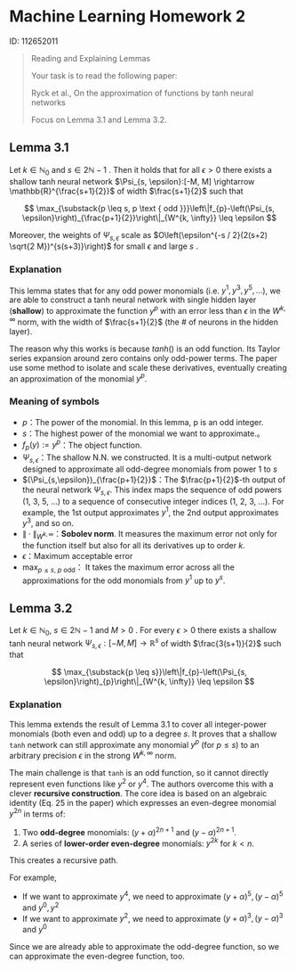 # Machine Learning Homework 2
ID: 112652011
> Reading and Explaining Lemmas
>
> Your task is to read the following paper:
>
> Ryck et al., On the approximation of functions by tanh neural networks
>
> Focus on Lemma 3.1 and Lemma 3.2.

## Lemma 3.1
Let  $k \in \mathbb{N}_{0}$  and  $s \in 2 \mathbb{N}-1$ . Then it holds that for all  $\epsilon>0$  there exists a shallow tanh neural network  $\Psi_{s, \epsilon}:[-M, M] \rightarrow \mathbb{R}^{\frac{s+1}{2}}$  of width  $\frac{s+1}{2}$  such that

$$
\max_{\substack{p \leq s, p \text { odd }}}\left\|f_{p}-\left(\Psi_{s, \epsilon}\right)_{\frac{p+1}{2}}\right\|_{W^{k, \infty}} \leq \epsilon
$$


Moreover, the weights of  $\Psi_{s, \epsilon}$  scale as  $O\left(\epsilon^{-s / 2}(2(s+2) \sqrt{2 M})^{s(s+3)}\right)$  for small  $\epsilon$  and large  $s$ .

### Explanation
This lemma states that for any odd power monomials (i.e. $y^1, y^3, y^5, ...$), we are able to construct a tanh neural network with single hidden layer (**shallow**) to approximate the function $y^p$ with an error less than $\epsilon$ in the $W^{k, \infty}$ norm, with the width of $\frac{s+1}{2}$ (the # of neurons in the hidden layer).

The reason why this works is because $tanh()$ is an odd function. Its Taylor series expansion around zero contains only odd-power terms. The paper use some method to isolate and scale these derivatives, eventually creating an approximation of the monomial $y^p$.

### Meaning of symbols
*   $p$：The power of the monomial. In this lemma, p is an odd integer.
*   $s$：The highest power of the monomial we want to approximate.。
*   $f_p(y) := y^p$：The object function.
*   $\Psi_{s,\epsilon}$：The shallow N.N. we constructed. It is a multi-output network designed to approximate all odd-degree monomials from power $1$ to $s$
*   $(\Psi_{s,\epsilon})_{\frac{p+1}{2}}$：The $\frac{p+1}{2}$-th output of the neural network $\Psi_{s,\epsilon}$. This index maps the sequence of odd powers (1, 3, 5, ...) to a sequence of consecutive integer indices (1, 2, 3, ...). For example, the 1st output approximates $y^1$, the 2nd output approximates $y^3$, and so on.
*   $\| \cdot \|_{W^{k,\infty}}$：**Sobolev norm**. It measures the maximum error not only for the function itself but also for all its derivatives up to order $k$.
*   $\epsilon$：Maximum acceptable error
*   $\max_{p \le s, \ p \text{ odd}}$： It takes the maximum error across all the approximations for the odd monomials from $y^1$ up to $y^s$.

## Lemma 3.2
Let  $k \in \mathbb{N}_{0}$,  $s \in 2 \mathbb{N}-1$ and $M > 0$ . For every  $\epsilon>0$  there exists a shallow tanh neural network  $\Psi_{s, \epsilon}:[-M, M] \rightarrow \mathbb{R}^{s}$  of width  $\frac{3(s+1)}{2}$  such that

$$
\max_{\substack{p \leq s}}\left\|f_{p}-\left(\Psi_{s, \epsilon}\right)_{p}\right\|_{W^{k, \infty}} \leq \epsilon
$$

### Explanation
This lemma extends the result of Lemma 3.1 to cover all integer-power monomials (both even and odd) up to a degree $s$. It proves that a shallow `tanh` network can still approximate any monomial $y^p$ (for $p \le s$) to an arbitrary precision $\epsilon$ in the strong $W^{k, \infty}$ norm.

The main challenge is that `tanh` is an odd function, so it cannot directly represent even functions like $y^2$ or $y^4$. The authors overcome this with a clever **recursive construction**. The core idea is based on an algebraic identity (Eq. 25 in the paper) which expresses an even-degree monomial $y^{2n}$ in terms of:
1.  Two **odd-degree** monomials: $(y+\alpha)^{2n+1}$ and $(y-\alpha)^{2n+1}$.
2.  A series of **lower-order even-degree** monomials: $y^{2k}$ for $k < n$.

This creates a recursive path. 

For example,
- If we want to approximate $y^4$, we need to approximate $(y+\alpha)^5, (y-\alpha)^5$ and $y^0, y^2$ 
- If we want to approximate $y^2$, we need to approximate $(y+\alpha)^3, (y-\alpha)^3$ and $y^0$ 

Since we are already able to approximate the odd-degree function, so we can approximate the even-degree function, too.